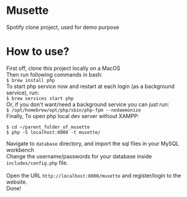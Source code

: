 # Musette
Spotify clone project, used for demo purpose

# How to use?
First off, clone this project locally on a MacOS <br>
Then run following commands in bash: <br>
```$ brew install php``` <br>
To start php service now and restart at each login (as a background service), run: <br>
```$ brew services start php``` <br>
Or, if you don't want/need a background service you can just run: <br>
```$ /opt/homebrew/opt/php/sbin/php-fpm --nodaemonize``` <br>
Finally, To open php local dev server without XAMPP:
```
$ cd ~/parent_folder_of_musette
$ php -S localhost:8000 -t musette/
```
Navigate to `database` directory, and import the sql files in your MySQL workbench <br>
Change the username/passwords for your database inside `includes/config.php` file. <br>
<br>
Open the URL `http://localhost:8000/musette` and register/login to the website. <br>
Done!


 
